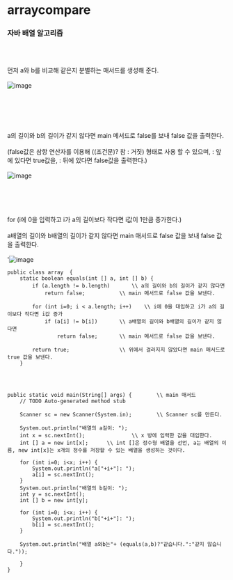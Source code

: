 # arraycompare

### 자바 배열 알고리즘

<br><br>

먼저 a와 b를 비교해 같은지 분별하는 매서드를 생성해 준다. <br><br>
![image](https://user-images.githubusercontent.com/114748816/224601022-d31d3a63-3402-422c-a0b4-5e173b191d7b.png)

<br><br><br><br>

a의 길이와 b의 길이가 같지 않다면 main 메서드로 false를 보내 false 값을 출력한다. <br><br>
(false값은 삼항 연산자를 이용해 ((조건문)? 참 : 거짓) 형태로 사용 할 수 있으며, : 앞에 있다면 true값을, : 뒤에 있다면 false값을 출력한다.) <br><br>
![image](https://user-images.githubusercontent.com/114748816/224600820-64a5b491-ffc1-47ff-815a-4251255ed4c0.png)

<br><br><br><br>
for (i에 0을 입력하고 i가 a의 길이보다 작다면 i값이 1만큼 증가한다.) <br><br>
a배열의 길이와 b배열의 길이가 같지 않다면 main 매서드로 false 값을 보내 false 값을 출력한다. <br><br>
'![image](https://user-images.githubusercontent.com/114748816/224600855-d2f21dc6-1597-4b2f-aa38-fad252857ba5.png)


	public class array  {
		static boolean equals(int [] a, int [] b) {
			if (a.length != b.length)		\\ a의 길이와 b의 길이가 같지 않다면
				return false;			\\ main 메서드로 false 값을 보낸다.
			
			for (int i=0; i < a.length; i++) 	\\ i에 0을 대입하고 i가 a의 길이보다 작다면 i값 증가
				if (a[i] != b[i])		\\ a배열의 길이와 b배열의 길이가 같지 않다면
					return false;		\\ main 메서드로 false 값을 보낸다.
			
			return true;				\\ 위에서 걸러지지 않았다면 main 매서드로 true 값을 보낸다.
		}
	
	
	
	
	public static void main(String[] args) {		\\ main 매서드
		// TODO Auto-generated method stub

		Scanner sc = new Scanner(System.in);		\\ Scanner sc를 만든다.
		
		System.out.println("배열의 a길이: ");
		int x = sc.nextInt();				\\ x 방에 입력한 값을 대입한다.
		int [] a = new int[x];		\\ int []은 정수형 배열을 선언, a는 배열의 이름, new int[x]는 x개의 정수를 저장할 수 있는 배열을 생성하는 것이다.
		
		for (int i=0; i<x; i++) {
			System.out.println("a["+i+"]: ");
			a[i] = sc.nextInt();
		}
		System.out.println("배열의 b길이: ");
		int y = sc.nextInt();
		int [] b = new int[y];
		
		for (int i=0; i<x; i++) {
			System.out.println("b["+i+"]: ");
			b[i] = sc.nextInt();
		}
		
		System.out.println("배열 a와b는"+ (equals(a,b)?"같습니다.":"같지 않습니다."));
		
		}
	}

